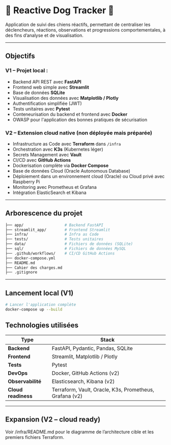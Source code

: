 # 🐾 Reactive Dog Tracker 🐾

Application de suivi des chiens réactifs, permettant de centraliser les déclencheurs, réactions, observations et progressions comportementales, à des fins d’analyse et de visualisation.

---

## Objectifs

### V1 – Projet local :
- Backend API REST avec **FastAPI**
- Frontend web simple avec **Streamlit**
- Base de données **SQLite**
- Visualisation des données avec **Matplotlib / Plotly**
- Authentification simplifiée (JWT)
- Tests unitaires avec **Pytest**
- Conteneurisation du backend et frontend avec **Docker**
- OWASP pour l'application des bonnes pratiques de sécurisation

### V2 – Extension cloud native (non déployée mais préparée)
- Infrastructure as Code avec **Terraform** dans `/infra`
- Orchestration avec **K3s** (Kubernetes léger)
- Secrets Management avec **Vault**
- CI/CD avec **GitHub Actions**
- Dockerisation complète via **Docker Compose**
- Base de données Cloud (Oracle Autonomous Database)
- Déploiement dans un environnement cloud (Oracle) ou Cloud privé avec Raspberry Pi
- Monitoring avec Prometheus et Grafana
- Intégration ElasticSearch et Kibana

---

## Arborescence du projet

```bash
├── app/                  # Backend FastAPI
├── streamlit_app/        # Frontend Streamlit
├── infra/                # Infra as Code
├── tests/                # Tests unitaires
├── data/                 # Fichiers de données (SQLite)
├── sql/                  # Fichiers de données MySQL
├── .github/workflows/    # CI/CD GitHub Actions
├── docker-compose.yml
├── README.md
├── Cahier des charges.md
├── .gitignore
```
---

## Lancement local (V1)

```bash
# Lancer l'application complète
docker-compose up --build
```

## Technologies utilisées

| **Type**          | **Stack**                                                |
|-------------------|----------------------------------------------------------|
| **Backend**       | FastAPI, Pydantic, Pandas, SQLite                        |
| **Frontend**      | Streamlit, Matplotlib / Plotly                           |
| **Tests**         | Pytest                                                   |
| **DevOps**        | Docker, GitHub Actions (v2)                                   |
| **Observabilité** | Elasticsearch, Kibana (v2)                                |
| **Cloud readiness**| Terraform, Vault, Oracle, K3s, Prometheus, Grafana (v2) |

---

## Expansion (V2 – cloud ready)

Voir /infra/README.md pour le diagramme de l’architecture cible et les premiers fichiers Terraform.
